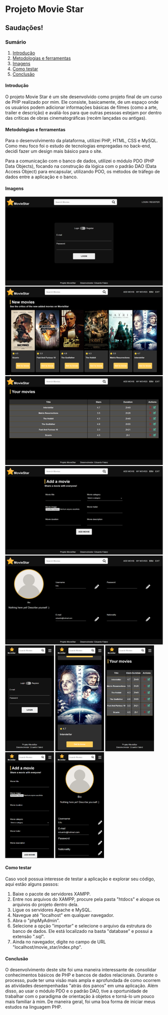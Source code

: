 <h1>Projeto Movie Star</h1>



<h2>Saudações!</h2>



<h3>Sumário</h3>

<ol>
	<li> <a href="#intro">Introdução</a> </li>
    <li> <a href="#meto">Metodologias e ferramentas</a> </li>
    <li> <a href="#img">Imagens</a> </li>
    <li> <a href="#teste">Como testar</a> </li>
    <li> <a href="#conclusao">Conclusão</a> </li>
</ol>



<h4 id="intro">Introdução</h4>

<p>O projeto Movie Star é um site desenvolvido como projeto final de um curso de PHP realizado por mim. Ele consiste, basicamente, de um espaço onde os usuários podem adicionar informações básicas de filmes (como a arte, trailer e descrição) e avaliá-los para que outras pessoas estejam por dentro das críticas de obras cinematográficas (recém lançadas ou antigas).</p>



<h4 id="meto">Metodologias e ferramentas</h4>

<p>Para o desenvolvimento da plataforma, utilizei PHP, HTML, CSS e MySQL. Como meu foco foi o estudo de tecnologias empregadas no back-end, decidi fazer um design mais básico para o site.</p>

<p>Para a comunicação com o banco de dados, utilizei o módulo PDO (PHP Data Objects), focando na construção da lógica com o padrão DAO (Data Access Object) para encapsular, utilizando POO, os métodos de tráfego de dados entre a aplicação e o banco.</p>



<h4 id="img">Imagens</h4>

<img src=".\img_project\login-desktop.png" alt="Página de login" style="zoom:80%;" />

<img src=".\img_project\index-desktop.png" alt="Página principal" style="zoom:80%;" />



<img src=".\img_project\myMovies-desktop.png" alt="Tela de &quot;meus filmes&quot;" style="zoom:80%;" />

<img src=".\img_project\addMovie-desktop.png" alt="Tela de adicionar filmes" style="zoom:80%;" />

<img src=".\img_project\profile-desktop.png" alt="Tela de perfil" style="zoom:80%;" />

<img src=".\img_project\login-mobile.png" style="zoom: 33%;" alt="Página de login"/>

<img src=".\img_project\index-mobile.png" style="zoom:33%;" alt="Página principal"/>

<img src="./img_project/myMovies-mobile.png" style="zoom:33%;" />

<img src=".\img_project\addMovie-mobile.png" style="zoom:33%;" alt="Tela de adicionar filmes"/>

<img src=".\img_project\profile-mobile.png" style="zoom:33%;" alt="Tela de adicionar filmes"/>



<h4 id="teste">Como testar</h4>

<p>Caso você possua interesse de testar a aplicação e explorar seu código, aqui estão alguns passos:</p>

<ol>
    <li>Baixe o pacote de servidores XAMPP.</li>
    <li>Entre nos arquivos do XAMPP, procure pela pasta "htdocs" e aloque os arquivos do projeto dentro dela.</li>
    <li>Ligue os servidores Apache e MySQL.</li>
    <li>Navegue até "localhost" em qualquer navegador.</li>
    <li>Abra o "phpMyAdmin".</li>
    <li>Selecione a opção "importar" e selecione o arquivo da estrutura do banco de dados. Ele está localizado na basta "database" e possui a extensão ".sql".</li>
    <li>Ainda no navegador, digite no campo de URL "localhost/movie_star/index.php".</li>
</ol>



<h4 href="conclusao">Conclusão</h4>

<p>O desenvolvimento deste site foi uma maneira interessante de consolidar conhecimentos básicos de PHP e bancos de dados relacionais. Durante o processo, pude ter uma visão mais ampla e aprofundada de como ocorrem as atividades desempenhadas "atrás dos panos" em uma aplicação. Além disso, ao usar o módulo PDO e o padrão DAO, tive a oportunidade de trabalhar com o paradigma de orientação à objetos e torná-lo um pouco mais familiar à mim. De maneira geral, foi uma boa forma de iniciar meus estudos na linguagem PHP.</p> 